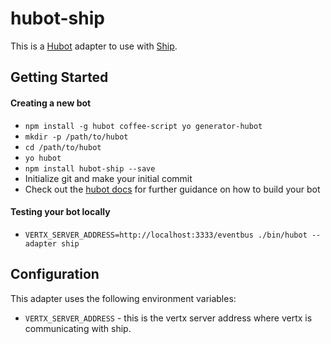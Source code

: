 # hubot-ship

This is a [Hubot](http://hubot.github.com/) adapter to use with [Ship](https://ship.hn).

## Getting Started

#### Creating a new bot

- `npm install -g hubot coffee-script yo generator-hubot`
- `mkdir -p /path/to/hubot`
- `cd /path/to/hubot`
- `yo hubot`
- `npm install hubot-ship --save`
- Initialize git and make your initial commit
- Check out the [hubot docs](https://github.com/github/hubot/tree/master/docs) for further guidance on how to build your bot

#### Testing your bot locally

- `VERTX_SERVER_ADDRESS=http://localhost:3333/eventbus ./bin/hubot --adapter ship`

## Configuration

This adapter uses the following environment variables:

 - `VERTX_SERVER_ADDRESS` - this is the vertx server address where vertx is communicating with ship.